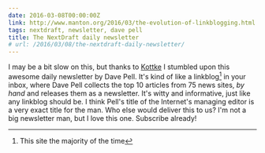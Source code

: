 ```yaml
---
date: 2016-03-08T00:00:00Z
link: http://www.manton.org/2016/03/the-evolution-of-linkblogging.html
tags: nextdraft, newsletter, dave pell
title: The NextDraft daily newsletter
# url: /2016/03/08/the-nextdraft-daily-newsletter/
---
```


I may be a bit slow on this, but thanks to [Kottke](http://kottke.org/) I stumbled upon this awesome daily newsletter by Dave Pell. It's kind of like a linkblog[^1] in your inbox, where Dave Pell collects the top 10 articles from 75 news sites, *by hand* and releases them as a newsletter. It's witty and informative, just like any linkblog should be. I think Pell's title of the Internet's managing editor is a very exact title for the man. Who else would deliver this to us? I'm not a big newsletter man, but I love this one. Subscribe already!

[^1]: This site the majority of the time